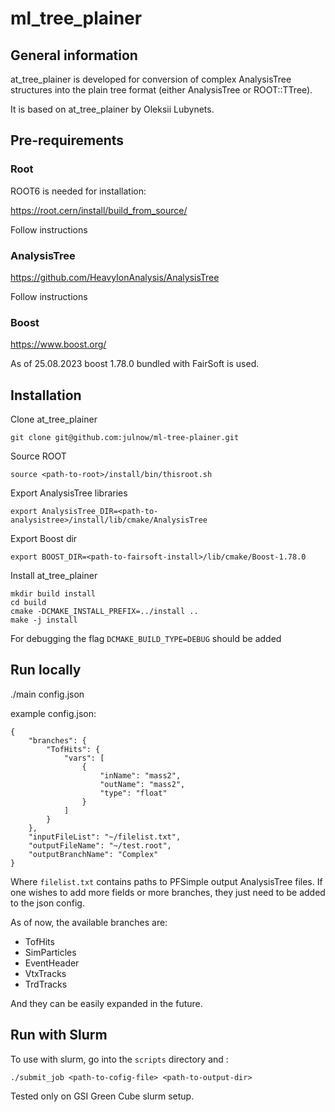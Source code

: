 # ml_tree_plainer

## General information

at_tree_plainer is developed for conversion of complex AnalysisTree structures into the plain tree format (either AnalysisTree or ROOT::TTree).

It is based on at_tree_plainer by Oleksii Lubynets.


## Pre-requirements

### Root

ROOT6 is needed for installation:

https://root.cern/install/build_from_source/

Follow instructions
    
### AnalysisTree

https://github.com/HeavyIonAnalysis/AnalysisTree

Follow instructions

### Boost

https://www.boost.org/

As of 25.08.2023 boost 1.78.0 bundled with FairSoft is used.

## Installation

Clone at_tree_plainer

    git clone git@github.com:julnow/ml-tree-plainer.git
    
Source ROOT

    source <path-to-root>/install/bin/thisroot.sh
    
Export AnalysisTree libraries

    export AnalysisTree_DIR=<path-to-analysistree>/install/lib/cmake/AnalysisTree
    
Export Boost dir

    export BOOST_DIR=<path-to-fairsoft-install>/lib/cmake/Boost-1.78.0

Install at_tree_plainer
    
    mkdir build install
    cd build
    cmake -DCMAKE_INSTALL_PREFIX=../install ..
    make -j install
For debugging the flag
    ``DCMAKE_BUILD_TYPE=DEBUG``
should be added
    
## Run locally

./main config.json

example config.json:

```
{
    "branches": {
        "TofHits": {
            "vars": [
                {
                    "inName": "mass2",
                    "outName": "mass2",
                    "type": "float"
                }
            ]
        }
    },
    "inputFileList": "~/filelist.txt",
    "outputFileName": "~/test.root",
    "outputBranchName": "Complex"
}
```

Where `filelist.txt` contains paths to PFSimple output AnalysisTree files. 
If one wishes to add more fields or more branches, they just need to be added to the json config.


As of now, the available branches are:
- TofHits
- SimParticles
- EventHeader
- VtxTracks
- TrdTracks

And they can be easily expanded in the future.

## Run with Slurm

To use with slurm, go into the `scripts` directory and :

```
./submit_job <path-to-cofig-file> <path-to-output-dir>
```


Tested only on GSI Green Cube slurm setup.

